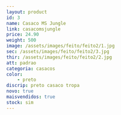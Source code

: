 ```yaml
---
layout: product
id: 3
name: Casaco MS Jungle
link: casacomsjungle
price: 24.90
weight: 500
image: /assets/images/feito/feito2/1.jpg
sec: /assets/images/feito/feito2/3.jpg
thir: /assets/images/feito/feito2/2.jpg
att: padrao
categoria: casacos
color:
    - preto
discrip: preto casaco tropa 
novo: true
maisvendidos: true
stock: sim
---
```

